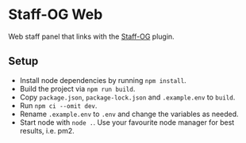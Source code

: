 # Staff-OG Web
Web staff panel that links with the [Staff-OG](https://github.com/Gxorge/Staff-OG) plugin.

## Setup
- Install node dependencies by running `npm install`.
- Build the project via `npm run build`.
- Copy `package.json`, `package-lock.json` and `.example.env` to `build`.
- Run `npm ci --omit dev`.
- Rename `.example.env` to `.env` and change the variables as needed.
- Start node with `node .`. Use your favourite node manager for best results, i.e. pm2.